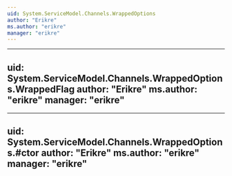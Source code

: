```yaml
---
uid: System.ServiceModel.Channels.WrappedOptions
author: "Erikre"
ms.author: "erikre"
manager: "erikre"
---
```


---
uid: System.ServiceModel.Channels.WrappedOptions.WrappedFlag
author: "Erikre"
ms.author: "erikre"
manager: "erikre"
---

---
uid: System.ServiceModel.Channels.WrappedOptions.#ctor
author: "Erikre"
ms.author: "erikre"
manager: "erikre"
---
